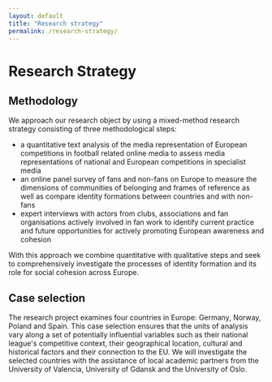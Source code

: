 ```yaml
---
layout: default
title: "Research strategy"
permalink: /research-strategy/
---
```


# Research Strategy 

## Methodology

We approach our research object by using a mixed-method research strategy consisting of three methodological steps:
- a quantitative text analysis of the media representation of European competitions in football related online media to assess media representations of national and European competitions in specialist media
- an online panel survey of fans and non-fans on Europe to measure the dimensions of communities of belonging and frames of reference as well as compare identity formations between countries and with non-fans
- expert interviews with actors from clubs, associations and fan organisations actively involved in fan work to identify current practice and future opportunities for actively promoting European awareness and cohesion

With this approach we combine quantitative with qualitative steps and seek to comprehensively investigate the processes of identity formation and its role for social cohesion across Europe.

## Case selection 
The research project examines four countries in Europe: Germany, Norway, Poland and Spain. This case selection ensures that the units of analysis vary along a set of potentially influential variables such as their national league's competitive context, their geographical location, cultural and historical factors and their connection to the EU. We will investigate the selected countries with the assistance of local academic partners from the University of Valencia, University of Gdansk and the University of Oslo.


